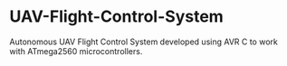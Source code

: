 # UAV-Flight-Control-System
Autonomous UAV Flight Control System developed using AVR C to work with ATmega2560 microcontrollers. 
